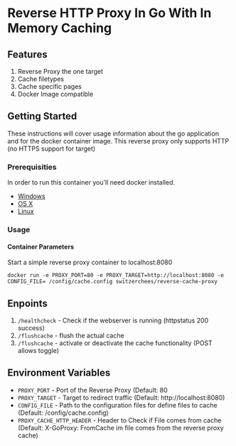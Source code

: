 # Reverse HTTP Proxy In Go With In Memory Caching

## Features

1. Reverse Proxy the one target
2. Cache filetypes
3. Cache specific pages
4. Docker Image compatible

## Getting Started

These instructions will cover usage information about the go application and for the docker container image. This reverse proxy only supports HTTP (no HTTPS support for target)

### Prerequisities

In order to run this container you'll need docker installed.

* [Windows](https://docs.docker.com/windows/started)
* [OS X](https://docs.docker.com/mac/started/)
* [Linux](https://docs.docker.com/linux/started/)

### Usage

#### Container Parameters

Start a simple reverse proxy container to localhost:8080

```shell
docker run -e PROXY_PORT=80 -e PROXY_TARGET=http://localhost:8080 -e CONFIG_FILE= /config/cache.config switzerchees/reverse-cache-proxy
```

## Enpoints

1. `/healthcheck` - Check if the webserver is running (httpstatus 200 success)
2. `/flushcache` - flush the actual cache
3. `/flushcache` - activate or deactivate the cache functionality (POST allows toggle)

## Environment Variables

* `PROXY_PORT` - Port of the Reverse Proxy (Default: 80
* `PROXY_TARGET` - Target to redirect traffic (Default: http://localhost:8080)
* `CONFIG_FILE` - Path to the configuration files for define files to cache (Default: /config/cache.config)
* `PROXY_CACHE_HTTP_HEADER` - Header to Check if File comes from cache (Default: X-GoProxy: FromCache im file comes from the reverse proxy cache)